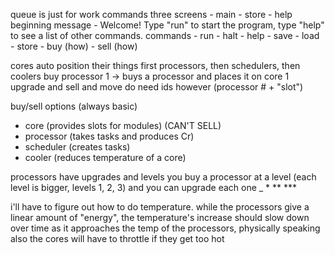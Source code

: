 queue is just for work commands
three screens
    - main
    - store
    - help
beginning message
    - Welcome! Type "run" to start the program, type "help" to see a list of other commands.
commands
    - run
    - halt
    - help
    - save
    - load
    - store
        - buy (how)
        - sell (how)

cores auto position their things
first processors, then schedulers, then coolers
buy processor 1 -> buys a processor and places it on core 1
upgrade and sell and move do need ids however (processor # + "slot")

buy/sell options (always basic)
- core (provides slots for modules) (CAN'T SELL)
- processor (takes tasks and produces Cr)
- scheduler (creates tasks)
- cooler (reduces temperature of a core)

processors have upgrades and levels
you buy a processor at a level (each level is bigger, levels 1, 2, 3)
and you can upgrade each one _ * ** ***

i'll have to figure out how to do temperature. while the processors give a linear amount of "energy", the temperature's increase should slow down over time as it approaches the temp of the processors, physically speaking
also the cores will have to throttle if they get too hot


